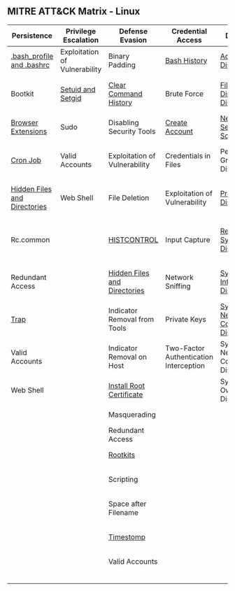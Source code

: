 ## MITRE ATT&CK Matrix - Linux

| ﻿Persistence                  | Privilege Escalation          | Defense Evasion               | Credential Access                      | Discovery                              | Lateral Movement                | Execution                | Collection                     | Exfiltration                                  | Command and Control                     |
|------------------------------|-------------------------------|-------------------------------|----------------------------------------|----------------------------------------|---------------------------------|--------------------------|--------------------------------|-----------------------------------------------|-----------------------------------------|
| [.bash_profile and .bashrc](Persistence/bash_profile_and_bashrc.md)    | Exploitation of Vulnerability | Binary Padding                | [Bash History](Credential_Access/Bash_History.md)                           | [Account Discovery](Discovery/Account_Discovery.md)                      | Application Deployment Software | [Command-Line Interface](Execution/Command-Line_Interface.md)   | Audio Capture                  | Automated Exfiltration                        | Commonly Used Port                      |
| Bootkit                      | [Setuid and Setgid](Privilege_Escalation/Setuid_and_Setgid.md)             | [Clear Command History](Defense_Evasion/Clear_Command_History.md)         | Brute Force                            | [File and Directory Discovery](Discovery/File_and_Directory_Discovery.md)           | Exploitation of Vulnerability   | Graphical User Interface | Automated Collection           | Data Compressed                               | Communication Through Removable Media   |
| [Browser Extensions](Persistence/Browser_Extensions.md)| Sudo                          | Disabling Security Tools      | [Create Account](Credential_Access/Create_Account.md)                         | [Network Service Scanning](Discovery/Network_Service_Scanning.md)               | [Remote File Copy](Lateral_Movement/Remote_File_Copy.md)                | Scripting                | [Browser Extensions](Collection/Browser_Extensions.md)                 | Data Encrypted                                | Connection Proxy                        |
| [Cron Job](Persistence/Cron_Job.md) | Valid Accounts                | Exploitation of Vulnerability | Credentials in Files                   | Permission Groups Discovery            | Remote Services                 | Source                   | Clipboard Data                    | Data Transfer Size Limits                     | Custom Command and Control Protocol     |
| [Hidden Files and Directories](Persistence/Hidden_Files_and_Directories.md) | Web Shell                     | File Deletion                 | Exploitation of Vulnerability          | [Process Discovery](Discovery/Process_Discovery.md)                      | Third-party Software            | Space after Filename     | Data Staged         | [Exfiltration Over Alternative Protocol](Exfiltration/Exfiltration_Over_Alternative_Protocol.md)        | Custom Cryptographic Protocol           |
| Rc.common                    |                               | [HISTCONTROL](Defense_Evasion/HISTCONTROL.md)                   | Input Capture                          | [Remote System Discovery](Discovery/Remote_System_Discovery.md)                |                                 | Third-party Software     | Data from Local System | Exfiltration Over Command and Control Channel | Data Encoding                           |
| Redundant Access             |                               | [Hidden Files and Directories](Defense_Evasion/Hidden_Files_and_Directories.md)  | Network Sniffing                       | [System Information Discovery](Discovery/System_Information_Discovery.md)           |                                 | [Trap](Execution/Trap.md)                     | Data from Network Shared Drive      | Exfiltration Over Other Network Medium        | Data Obfuscation                        |
| [Trap](Persistence/Trap.md)  |                               | Indicator Removal from Tools  | Private Keys                           | [System Network Configuration Discovery](Discovery/System_Network_Configuration_Discovery.md) |                                 |                          | Data from Removable Media                  | Exfiltration Over Physical Medium             | Fallback Channels                       |
| Valid Accounts               |                               | Indicator Removal on Host     | Two-Factor Authentication Interception | System Network Connections Discovery   |                                 |                          | Input Capture                  | Scheduled Transfer                            | Multi-Stage Channels                    |
| Web Shell                    |                               | [Install Root Certificate](Defense_Evasion/Install_Root_Certificate.md)      |                                        | System Owner/User Discovery            |                                 |                          | Screen Capture                 |                                               | Multiband Communication                 |
|                              |                               | Masquerading                  |                                        |                                        |                                 |                          |                                |                                               | Multilayer Encryption                   |
|                              |                               | Redundant Access              |                        
|                              |                               | [Rootkits](Defense_Evasion/Rootkits.md)              |                        |                                        |                                 |                          |                                |                                               | [Remote File Copy](Command_and_Control/Remote_File_Copy.md)                        |
|                              |                               | Scripting                     |                                        |                                        |                                 |                          |                                |                                               | Standard Application Layer Protocol     |
|                              |                               | Space after Filename          |                                        |                                        |                                 |                          |                                |                                               | Standard Cryptographic Protocol         |
|                              |                               | [Timestomp](Defense_Evasion/Timestomp.md)                     |                                        |                                        |                                 |                          |                                |                                               | Standard Non-Application Layer Protocol |
|                              |                               | Valid Accounts                |                                        |                                        |                                 |                          |                                |                                               | Uncommonly Used Port                    |
|                              |                               |                               |                                        |                                        |                                 |                          |                                |                                               | Web Service                             |
